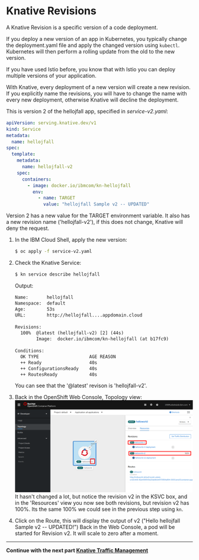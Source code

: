 # Knative Revisions

A Knative Revision is a specific version of a code deployment. 

If you deploy a new version of an app in Kubernetes, you typically change the deployment.yaml file and apply the changed version using `kubectl`. Kubernetes will then perform a rolling update from the old to the new version.

If you have used Istio before, you know that with Istio you can deploy multiple versions of your application. 

With Knative, every deployment of a new version will create a new revision. If you explicitly name the revisions, you will have to change the name with every new deployment, otherwise Knative will decline the deployment.

This is version 2 of the hellojfall app, specified in *service-v2.yaml*:
```yaml
apiVersion: serving.knative.dev/v1
kind: Service
metadata:
  name: hellojfall
spec:
  template:
    metadata:
      name: hellojfall-v2
    spec:
      containers:
        - image: docker.io/ibmcom/kn-hellojfall
          env:
            - name: TARGET
              value: "hellojfall Sample v2 -- UPDATED"
```

Version 2 has a new value for the TARGET environment variable. 
It also has a new revision name ('hellojfall-v2'), if this does not change, Knative will deny the request.

1. In the IBM Cloud Shell, apply the new version:
   ```bash
   $ oc apply -f service-v2.yaml
   ```
1. Check the Knative Service:
   ```bash
   $ kn service describe hellojfall
   ```
   Output:
   ```
   Name:       hellojfall
   Namespace:  default
   Age:        53s
   URL:        http://hellojfall....appdomain.cloud

   Revisions:  
     100%  @latest (hellojfall-v2) [2] (44s)
           Image:  docker.io/ibmcom/kn-hellojfall (at b17fc9)
  
   Conditions:  
     OK TYPE                   AGE REASON
     ++ Ready                  40s 
     ++ ConfigurationsReady    40s 
     ++ RoutesReady            40s 
   ```
   You can see that the '@latest' revison is 'hellojfall-v2'.
   
1. Back in the OpenShift Web Console, Topology view:
   ![rev2](images/rev2.png)
   It hasn't changed a lot, but notice the revision v2 in the KSVC box, and in the 'Resources' view you now see both revisions, but revision v2 has 100%. Its the same 100% we could see in the previous step using `kn`.

1. Click on the Route, this will display the output of v2 ("Hello hellojfall Sample v2 -- UPDATED!")
  Back in the Web Console, a pod will be started for Revision v2. It will scale to zero after a moment. 


---

__Continue with the next part [Knative Traffic Management](5-TrafficManagement.md)__